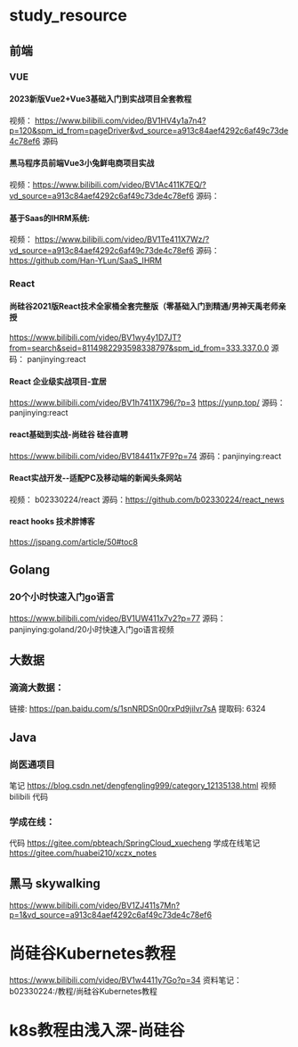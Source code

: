 # study_resource



## 前端

### VUE

#### 2023新版Vue2+Vue3基础入门到实战项目全套教程
视频： https://www.bilibili.com/video/BV1HV4y1a7n4?p=120&spm_id_from=pageDriver&vd_source=a913c84aef4292c6af49c73de4c78ef6
源码

#### 黑马程序员前端Vue3小兔鲜电商项目实战
视频：https://www.bilibili.com/video/BV1Ac411K7EQ/?vd_source=a913c84aef4292c6af49c73de4c78ef6
源码：

#### 基于Saas的IHRM系统:
视频： https://www.bilibili.com/video/BV1Te411X7Wz/?vd_source=a913c84aef4292c6af49c73de4c78ef6
源码： https://github.com/Han-YLun/SaaS_IHRM

### React

#### 尚硅谷2021版React技术全家桶全套完整版（零基础入门到精通/男神天禹老师亲授
https://www.bilibili.com/video/BV1wy4y1D7JT?from=search&seid=8114982293598338797&spm_id_from=333.337.0.0
源码： panjinying:react

#### React 企业级实战项目-宜居
https://www.bilibili.com/video/BV1h7411X796/?p=3
https://yunp.top/
源码：panjinying:react

#### react基础到实战-尚硅谷 硅谷直聘
https://www.bilibili.com/video/BV184411x7F9?p=74
源码：panjinying:react

#### React实战开发--适配PC及移动端的新闻头条网站
视频： b02330224/react
源码：https://github.com/b02330224/react_news

#### react hooks 技术胖博客
https://jspang.com/article/50#toc8



## Golang
### 20个小时快速入门go语言
https://www.bilibili.com/video/BV1UW411x7v2?p=77
源码： panjinying:goland/20小时快速入门go语言视频



## 大数据
### 滴滴大数据：
链接: https://pan.baidu.com/s/1snNRDSn00rxPd9jilvr7sA 提取码: 6324


## Java
### 尚医通项目
笔记 https://blog.csdn.net/dengfengling999/category_12135138.html
视频 bilibili
代码 

### 学成在线：
代码 https://gitee.com/pbteach/SpringCloud_xuecheng
学成在线笔记 https://gitee.com/huabei210/xczx_notes


## 黑马 skywalking
https://www.bilibili.com/video/BV1ZJ411s7Mn?p=1&vd_source=a913c84aef4292c6af49c73de4c78ef6



# 尚硅谷Kubernetes教程
https://www.bilibili.com/video/BV1w4411y7Go?p=34
资料笔记：b02330224:/教程/尚硅谷Kubernetes教程

# k8s教程由浅入深-尚硅谷




